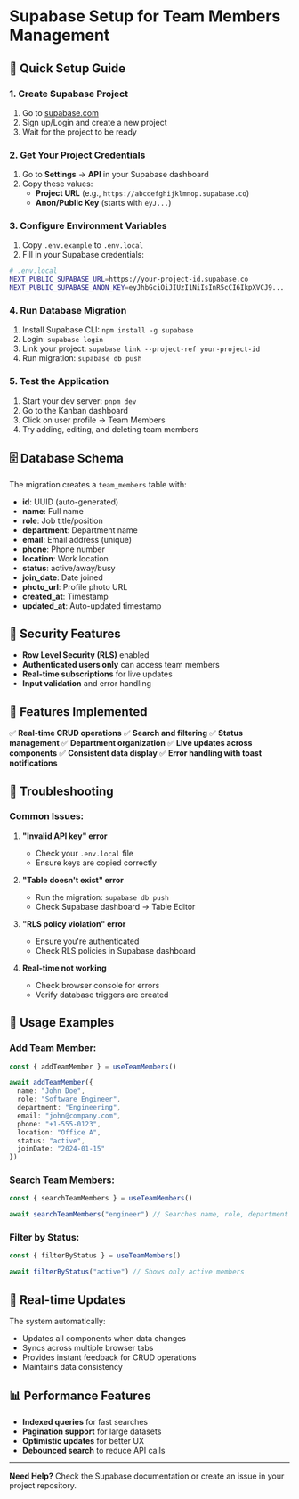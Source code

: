 # Supabase Setup for Team Members Management

## 🚀 **Quick Setup Guide**

### 1. **Create Supabase Project**
1. Go to [supabase.com](https://supabase.com)
2. Sign up/Login and create a new project
3. Wait for the project to be ready

### 2. **Get Your Project Credentials**
1. Go to **Settings** → **API** in your Supabase dashboard
2. Copy these values:
   - **Project URL** (e.g., `https://abcdefghijklmnop.supabase.co`)
   - **Anon/Public Key** (starts with `eyJ...`)

### 3. **Configure Environment Variables**
1. Copy `.env.example` to `.env.local`
2. Fill in your Supabase credentials:

```bash
# .env.local
NEXT_PUBLIC_SUPABASE_URL=https://your-project-id.supabase.co
NEXT_PUBLIC_SUPABASE_ANON_KEY=eyJhbGciOiJIUzI1NiIsInR5cCI6IkpXVCJ9...
```

### 4. **Run Database Migration**
1. Install Supabase CLI: `npm install -g supabase`
2. Login: `supabase login`
3. Link your project: `supabase link --project-ref your-project-id`
4. Run migration: `supabase db push`

### 5. **Test the Application**
1. Start your dev server: `pnpm dev`
2. Go to the Kanban dashboard
3. Click on user profile → Team Members
4. Try adding, editing, and deleting team members

## 🗄️ **Database Schema**

The migration creates a `team_members` table with:

- **id**: UUID (auto-generated)
- **name**: Full name
- **role**: Job title/position
- **department**: Department name
- **email**: Email address (unique)
- **phone**: Phone number
- **location**: Work location
- **status**: active/away/busy
- **join_date**: Date joined
- **photo_url**: Profile photo URL
- **created_at**: Timestamp
- **updated_at**: Auto-updated timestamp

## 🔐 **Security Features**

- **Row Level Security (RLS)** enabled
- **Authenticated users only** can access team members
- **Real-time subscriptions** for live updates
- **Input validation** and error handling

## 🎯 **Features Implemented**

✅ **Real-time CRUD operations**
✅ **Search and filtering**
✅ **Status management**
✅ **Department organization**
✅ **Live updates across components**
✅ **Consistent data display**
✅ **Error handling with toast notifications**

## 🚨 **Troubleshooting**

### **Common Issues:**

1. **"Invalid API key" error**
   - Check your `.env.local` file
   - Ensure keys are copied correctly

2. **"Table doesn't exist" error**
   - Run the migration: `supabase db push`
   - Check Supabase dashboard → Table Editor

3. **"RLS policy violation" error**
   - Ensure you're authenticated
   - Check RLS policies in Supabase dashboard

4. **Real-time not working**
   - Check browser console for errors
   - Verify database triggers are created

## 📱 **Usage Examples**

### **Add Team Member:**
```typescript
const { addTeamMember } = useTeamMembers()

await addTeamMember({
  name: "John Doe",
  role: "Software Engineer",
  department: "Engineering",
  email: "john@company.com",
  phone: "+1-555-0123",
  location: "Office A",
  status: "active",
  joinDate: "2024-01-15"
})
```

### **Search Team Members:**
```typescript
const { searchTeamMembers } = useTeamMembers()

await searchTeamMembers("engineer") // Searches name, role, department
```

### **Filter by Status:**
```typescript
const { filterByStatus } = useTeamMembers()

await filterByStatus("active") // Shows only active members
```

## 🔄 **Real-time Updates**

The system automatically:
- Updates all components when data changes
- Syncs across multiple browser tabs
- Provides instant feedback for CRUD operations
- Maintains data consistency

## 📊 **Performance Features**

- **Indexed queries** for fast searches
- **Pagination support** for large datasets
- **Optimistic updates** for better UX
- **Debounced search** to reduce API calls

---

**Need Help?** Check the Supabase documentation or create an issue in your project repository. 